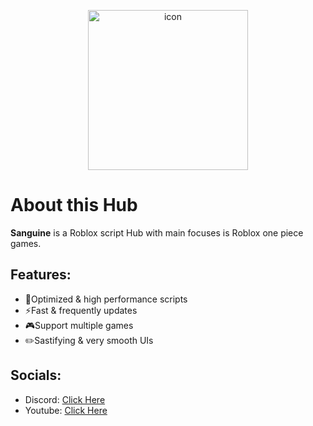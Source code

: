 <p align="center">
<img width="256" alt="icon" src="https://github.com/user-attachments/assets/28a55e6f-75ea-40d0-b7e4-38e4700288e7" />
</p>

# About this Hub
**Sanguine** is a Roblox script Hub with main focuses is Roblox one piece games.

## Features:
+ 🚀Optimized & high performance scripts
+ ⚡Fast & frequently updates
+ 🎮Support multiple games
+ ✏️Sastifying & very smooth UIs

## Socials:
+ Discord: [Click Here](https://discord.gg/sanguinehub)
+ Youtube: [Click Here](https://www.youtube.com/@therealptg)
